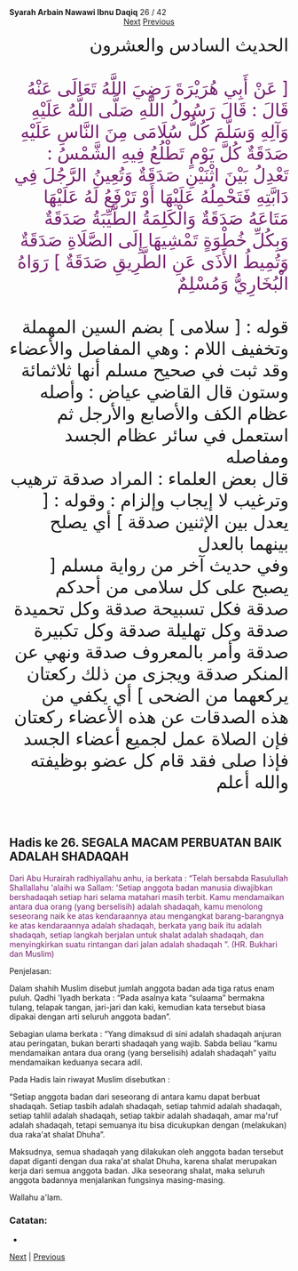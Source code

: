 <tr><td align=center><b>Syarah Arbain Nawawi Ibnu Daqiq</b> 26 / 42<br></td></tr><tr><td valign=top><center><a href='27'>Next</a>   <a href='25'>Previous</a></center><section class='nass'><p lang='ar' dir='rtl' align=right><font size=6> الحديث السادس والعشرون <br />
<br />
<font color="#77216F">[ عَنْ أَبِي هُرَيْرَةَ رَضِيَ اللَّهُ تَعَالَى عَنْهُ قَالَ : قَالَ رَسُولُ اللَّهِ صَلَّى اللَّهُ عَلَيْهِ وَآلِهِ وَسَلَّمَ كُلُّ سُلَامَى مِنَ النَّاسِ عَلَيْهِ صَدَقَةٌ كُلَّ يَوْمٍ تَطْلُعُ فِيهِ الشَّمْسُ : تَعْدِلُ بَيْنَ اثْنَيْنِ صَدَقَةٌ وَتُعِينُ الرَّجُلَ فِي دَابَّتِهِ فَتَحْمِلُهُ عَلَيْهَا أَوْ تَرْفَعُ لَهُ عَلَيْهَا مَتَاعَهُ صَدَقَةٌ وَالْكَلِمَةُ الطَّيِّبَةُ صَدَقَةٌ وَبِكُلِّ خُطْوَةٍ تَمْشِيهَا إِلَى الصَّلَاةِ صَدَقَةٌ وَتُمِيطُ الأَذَى عَنِ الطَّرِيقِ صَدَقَةٌ ] رَوَاهُ الْبُخَارِيُّ وَمُسْلِمٌ 
</font>
<br /> 
<br />
قوله : [ سلامى ] بضم السين المهملة وتخفيف اللام : وهي المفاصل والأعضاء وقد ثبت في صحيح مسلم أنها ثلاثمائة وستون قال القاضي عياض : وأصله عظام الكف والأصابع والأرجل ثم استعمل في سائر عظام الجسد ومفاصله <br />
قال بعض العلماء : المراد صدقة ترهيب وترغيب لا إيجاب وإلزام : وقوله : [ يعدل بين الإثنين صدقة ] أي يصلح بينهما بالعدل <br />
وفي حديث آخر من رواية مسلم [ يصبح على كل سلامى من أحدكم صدقة فكل تسبيحة صدقة وكل تحميدة صدقة وكل تهليلة صدقة وكل تكبيرة صدقة وأمر بالمعروف صدقة ونهي عن المنكر صدقة ويجزى من ذلك ركعتان يركعهما من الضحى ] أي يكفي من هذه الصدقات عن هذه الأعضاء ركعتان فإن الصلاة عمل لجميع أعضاء الجسد فإذا صلى فقد قام كل عضو بوظيفته والله أعلم <br />
</font></p></section>
<br>
<br>
<div markdown="1">

## Hadis ke 26. SEGALA MACAM PERBUATAN BAIK ADALAH SHADAQAH

<font color="#77216F">
Dari Abu Hurairah radhiyallahu anhu, ia berkata : “Telah bersabda Rasulullah Shallallahu 'alaihi wa Sallam: 'Setiap anggota badan manusia diwajibkan bershadaqah setiap hari selama matahari masih terbit. Kamu mendamaikan antara dua orang (yang berselisih) adalah shadaqah, kamu menolong seseorang naik ke atas kendaraannya atau mengangkat barang-barangnya ke atas kendaraannya adalah shadaqah, berkata yang baik itu adalah shadaqah, setiap langkah berjalan untuk shalat adalah shadaqah, dan menyingkirkan  suatu  rintangan  dari  jalan  adalah  shadaqah  ”.  (HR.  Bukhari  dan Muslim)
</font>
<br/>

Penjelasan:

Dalam shahih Muslim disebut jumlah anggota badan ada tiga ratus enam puluh. Qadhi 'Iyadh berkata : “Pada asalnya kata “sulaama” bermakna tulang, telapak tangan, jari-jari dan kaki, kemudian kata tersebut biasa dipakai dengan arti seluruh anggota badan”.

Sebagian ulama berkata : “Yang dimaksud di sini adalah shadaqah anjuran atau peringatan, bukan berarti shadaqah yang wajib. Sabda beliau “kamu mendamaikan antara dua orang (yang berselisih) adalah shadaqah” yaitu mendamaikan keduanya secara adil.

Pada Hadis lain riwayat Muslim disebutkan :

“Setiap anggota badan dari seseorang di antara kamu dapat berbuat shadaqah. Setiap tasbih adalah shadaqah, setiap tahmid adalah shadaqah, setiap tahlil adalah shadaqah, setiap takbir adalah shadaqah, amar ma'ruf adalah shadaqah, tetapi semuanya itu bisa dicukupkan dengan (melakukan) dua raka'at shalat Dhuha”.

Maksudnya,  semua  shadaqah  yang  dilakukan  oleh  anggota  badan  tersebut  dapat diganti dengan dua raka'at shalat Dhuha, karena shalat merupakan kerja dari semua anggota badan. Jika seseorang shalat, maka seluruh anggota badannya menjalankan fungsinya masing-masing.

Wallahu a'lam.

### Catatan:  
- 
[Next](27) | [Previous](25)
</div>